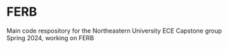 # FERB
Main code respository for the Northeastern University ECE Capstone group Spring 2024, working on FERB
